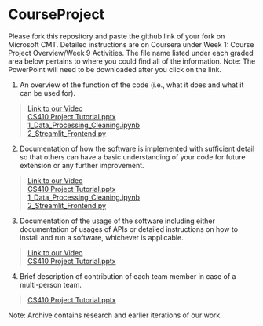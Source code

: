 # CourseProject

Please fork this repository and paste the github link of your fork on Microsoft CMT. Detailed instructions are on Coursera under Week 1: Course Project Overview/Week 9 Activities.  The file name listed under each graded area below pertains to where you could find all of the information.  Note: The PowerPoint will need to be downloaded after you click on the link.

1) An overview of the function of the code (i.e., what it does and what it can be used for). 

>[Link to our Video](https://uofi.box.com/s/k577hdejew39sjz6chte2ltol40ui7f6)<br/>
>[CS410 Project Tutorial.pptx](https://github.com/jarosales1029/CourseProject_CS410_Meep_Meep/blob/main/CS410%20Project%20Tutorial.pptx) <br/>
>[1_Data_Processing_Cleaning.ipynb](https://github.com/jarosales1029/CourseProject_CS410_Meep_Meep/blob/main/1_Data_Processing_Cleaning_Analysis.ipynb) <br/>
>[2_Streamlit_Frontend.py](2_Streamlit_Frontend.py) <br/>

2) Documentation of how the software is implemented with sufficient detail so that others can have a basic understanding of your code for future extension or any further improvement.

>[Link to our Video](https://uofi.box.com/s/k577hdejew39sjz6chte2ltol40ui7f6)<br/>
>[CS410 Project Tutorial.pptx](https://github.com/jarosales1029/CourseProject_CS410_Meep_Meep/blob/main/CS410%20Project%20Tutorial.pptx) <br/>
>[1_Data_Processing_Cleaning.ipynb](https://github.com/jarosales1029/CourseProject_CS410_Meep_Meep/blob/main/1_Data_Processing_Cleaning_Analysis.ipynb) <br/>
>[2_Streamlit_Frontend.py](2_Streamlit_Frontend.py) <br/>

3) Documentation of the usage of the software including either documentation of usages of APIs or detailed instructions on how to install and run a software, whichever is applicable.

>[Link to our Video](https://uofi.box.com/s/k577hdejew39sjz6chte2ltol40ui7f6)<br/>
>[CS410 Project Tutorial.pptx](https://github.com/jarosales1029/CourseProject_CS410_Meep_Meep/blob/main/CS410%20Project%20Tutorial.pptx) <br/>

4) Brief description of contribution of each team member in case of a multi-person team.

>[CS410 Project Tutorial.pptx](https://github.com/jarosales1029/CourseProject_CS410_Meep_Meep/blob/main/CS410%20Project%20Tutorial.pptx) <br/>

Note: Archive contains research and earlier iterations of our work.
